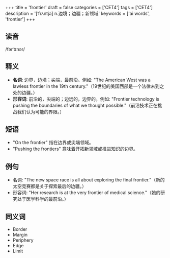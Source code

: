 +++
title = 'frontier'
draft = false
categories = ['CET4']
tags = ['CET4']
description = '[ˈfrʌntjə] n.边境；边疆；新领域'
keywords = ['ai words', 'frontier']
+++

## 读音
/fərˈtɪnər/

## 释义
- **名词**: 边界，边境；尖端，最前沿。例如: "The American West was a lawless frontier in the 19th century."（19世纪的美国西部是一个法律未到之处的边疆。）
- **形容词**: 前沿的，尖端的；边远的，边界的。例如: "Frontier technology is pushing the boundaries of what we thought possible."（前沿技术正在挑战我们认为可能的界限。）

## 短语
- "On the frontier" 指在边界或尖端领域。
- "Pushing the frontiers" 意味着开拓新领域或推进知识的边界。

## 例句
- 名词: "The new space race is all about exploring the final frontier."（新的太空竞赛都是关于探索最后的边疆。）
- 形容词: "Her research is at the very frontier of medical science."（她的研究处于医学科学的最前沿。）

## 同义词
- Border
- Margin
- Periphery
- Edge
- Limit
